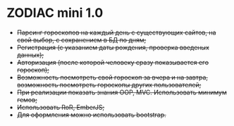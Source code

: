 # ZODIAC mini 1.0

* ~~Парсинг гороскопов на каждый день с существующих сайтов, на свой выбор, с сохранением в БД по дням;~~
* ~~Регистрация (с указанием даты рождения, проверка введеных данных);~~
* ~~Авторизация (после которой человеку сразу показывается его гороскоп);~~
* ~~Возможноcть посмотреть свой гороскоп за вчера и на завтра, возможность посмотреть гороскопы других пользователей;~~
* ~~При реализации показать знания OOP, MVC. Использовать минимум гемов;~~
* ~~Использовать RoR, EmberJS;~~
* ~~Для оформления можно использовать bootstrap.~~
